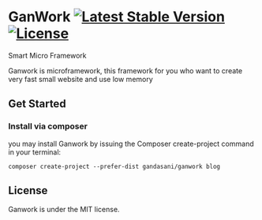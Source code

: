 # GanWork [![Latest Stable Version](https://poser.pugx.org/gandasani/ganwork/v/stable.svg)](https://packagist.org/packages/gandasani/ganwork) [![License](https://poser.pugx.org/gandasani/ganwork/license.svg)](https://packagist.org/packages/gandasani/ganwork)

Smart Micro Framework

Ganwork is microframework, this framework for you who want to create very fast small website and use low memory

## Get Started

### Install via composer
you may install Ganwork by issuing the Composer create-project command in your terminal:
```
composer create-project --prefer-dist gandasani/ganwork blog
```

## License

Ganwork is under the MIT license.